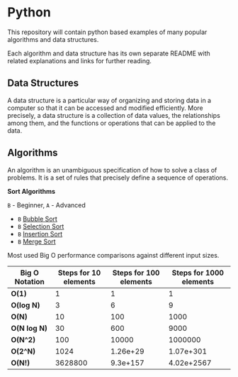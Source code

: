 # Python


This repository will contain python based examples of many
popular algorithms and data structures.

Each algorithm and data structure has its own separate README
with related explanations and links for further reading.

## Data Structures

A data structure is a particular way of organizing and storing data in a computer so that it can
be accessed and modified efficiently. More precisely, a data structure is a collection of data
values, the relationships among them, and the functions or operations that can be applied to
the data.

## Algorithms

An algorithm is an unambiguous specification of how to solve a class of problems. It is
a set of rules that precisely define a sequence of operations.

**Sort Algorithms**

`B` - Beginner, `A` - Advanced
  * `B` [Bubble Sort](Sort%20Algorithms/bubble_sort)
  * `B` [Selection Sort](Sort%20Algorithms/selection_sort)
  * `B` [Insertion Sort](Sort%20Algorithms/insertion_sort)
  * `B` [Merge Sort](Sort%20Algorithms/merge_sort)

Most used Big O performance comparisons against different input sizes.

| Big O Notation | Steps for 10 elements        | Steps for 100 elements        | Steps for 1000 elements  |
| -------------- | ---------------------------- | ----------------------------- | ------------------------------- |
| **O(1)**       | 1                            | 1                             | 1                               |
| **O(log N)**   | 3                            | 6                             | 9                               |
| **O(N)**       | 10                           | 100                           | 1000                            |
| **O(N log N)** | 30                           | 600                           | 9000                            |
| **O(N^2)**     | 100                          | 10000                         | 1000000                         |
| **O(2^N)**     | 1024                         | 1.26e+29                      | 1.07e+301                       |
| **O(N!)**      | 3628800                      | 9.3e+157                      | 4.02e+2567                      |
